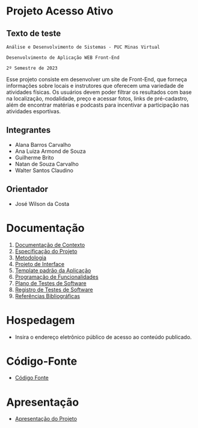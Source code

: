 # Projeto Acesso Ativo
## Texto de teste

`Análise e Desenvolvimento de Sistemas - PUC Minas Virtual`

`Desenvolvimento de Aplicação WEB Front-End`

`2º Semestre de 2023`

Esse projeto consiste em desenvolver um site de Front-End, que forneça informações sobre locais e instrutores que oferecem uma variedade de atividades físicas. Os usuários devem poder filtrar os resultados com base na localização, modalidade, preço e acessar fotos, links de pré-cadastro, além de encontrar matérias e podcasts para incentivar a participação nas atividades esportivas.

## Integrantes

* Alana Barros Carvalho
* Ana Luiza Armond de Souza
* Guilherme Brito
* Natan de Souza Carvalho
* Walter Santos Claudino

## Orientador

* José Wilson da Costa

# Documentação

<ol>
<li><a href="documentos/01-Documentação de Contexto.md"> Documentação de Contexto</a></li>
<li><a href="documentos/02-Especificação do Projeto.md"> Especificação do Projeto</a></li>
<li><a href="documentos/03-Metodologia.md"> Metodologia</a></li>
<li><a href="documentos/04-Projeto de Interface.md"> Projeto de Interface</a></li>
<li><a href="documentos/05-Template padrão da Aplicação.md"> Template padrão da Aplicação</a></li>
<li><a href="documentos/06-Programação de Funcionalidades.md"> Programação de Funcionalidades</a></li>
<li><a href="documentos/07-Plano de Testes de Software.md"> Plano de Testes de Software</a></li>
<li><a href="documentos/08-Registro de Testes de Software.md"> Registro de Testes de Software</a></li>
<li><a href="documentos/09-Referências.md"> Referências Bibliográficas</a></li>
</ol>

# Hospedagem

* Insira o endereço eletrônico público de acesso ao conteúdo publicado. 

# Código-Fonte

* <a href="codigo-fonte/README.md">Código Fonte</a>

# Apresentação

* <a href="apresentacao/README.md">Apresentação do Projeto</a>
